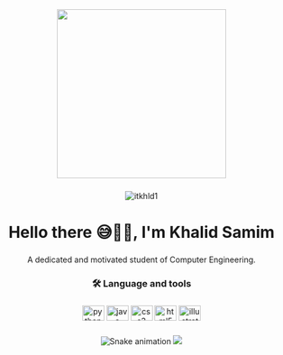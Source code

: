 <div align="center">
  <img height="300" src="https://i.pinimg.com/originals/54/e3/7d/54e37d8074ebcde1d96c77d7b2a7f310.gif"  />
</div>

###

<div align="center"><p align="center"> <img src="https://komarev.com/ghpvc/?username=itkhld1&label=Profile%20views&color=0e75b6&style=flat" alt="itkhld1" /> </p>
</div>

###

<h1 align="center">Hello there 😅👋🏻, I'm Khalid Samim</h1>

###

<p align="center">A dedicated and motivated student of Computer Engineering.</p>

###

<h3 align="center">🛠 Language and tools</h3>

###

<div align="center">
  <img src="https://cdn.jsdelivr.net/gh/devicons/devicon/icons/python/python-original.svg" height="27" width="39" alt="python logo"  />
  <img src="https://cdn.jsdelivr.net/gh/devicons/devicon/icons/java/java-original.svg" height="27" width="39" alt="java logo"  />
  <img src="https://cdn.jsdelivr.net/gh/devicons/devicon/icons/css3/css3-original.svg" height="27" width="39" alt="css3 logo"  />
  <img src="https://cdn.jsdelivr.net/gh/devicons/devicon/icons/html5/html5-original.svg" height="27" width="39" alt="html5 logo"  />
  <img src="https://cdn.jsdelivr.net/gh/devicons/devicon/icons/illustrator/illustrator-plain.svg" height="27" width="39" alt="illustrator logo"  />
</div>

###

<div align="center">
<img src="https://raw.githubusercontent.com/itkhld1/itkhld1/output/snake.svg" alt="Snake animation" />
<img src="https://www.google.com/search?q=githubsnake.gif&tbm=isch&ved=2ahUKEwjAuLKAjrqEAxUyZaQEHV1gA_kQ2-cCegQIABAA&oq=githubsnake.gif&gs_lp=EgNpbWciD2dpdGh1YnNuYWtlLmdpZkiBMVD5Flj_IHAAeACQAQCYAWugAbgFqgEDNC4zuAEDyAEA-AEBigILZ3dzLXdpei1pbWfCAgQQIxgnwgIGEAAYBxgewgIIEAAYCBgHGB6IBgE&sclient=img&ei=jrTUZcC5A7LKkdUP3cCNyA8&bih=646&biw=1280&client=safari#imgrc=KwdH1OqJEACXWM"
</div>
